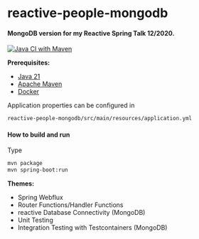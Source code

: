 # reactive-people-mongodb

#### MongoDB version for my Reactive Spring Talk 12/2020.

[![Java CI with Maven](https://github.com/ksbrwsk/reactive-people-mongodb/actions/workflows/maven.yml/badge.svg)](https://github.com/ksbrwsk/reactive-people-mongodb/actions/workflows/maven.yml)

**Prerequisites:**

* [Java 21](https://openjdk.net/)
* [Apache Maven](https:http://maven.apache.org/)
* [Docker](https://www.docker.com/)

Application properties can be configured in

```bash
reactive-people-mongodb/src/main/resources/application.yml
```

#### How to build and run

Type

```bash
mvn package
mvn spring-boot:run
```

**Themes:**

* Spring Webflux
* Router Functions/Handler Functions
* reactive Database Connectivity (MongoDB)
* Unit Testing
* Integration Testing with Testcontainers (MongoDB)
